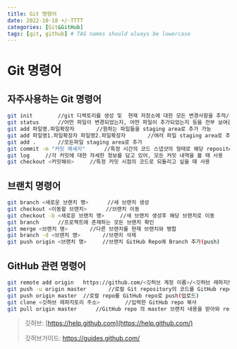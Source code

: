 ```yaml
---
title: Git 명령어
date: 2022-10-18 +/-TTTT
categories: [Git&GitHub]
tags: [git, github] # TAG names should always be lowercase
---
```


# Git 명령어

## 자주사용하는 Git 명령어

```bash
git init		//git 디렉토리를 생성 및  현재 저장소에 대한 모든 변경사항을 추적/관리하게 됨
git status		//어떤 파일이 변경되었는지, 어떤 파일이 추가되었는지 등을 전부 보여줌
git add 파일명.파일확장자		//원하는 파일들을 staging area로 추가 가능
git add 파일명1.파일확장자 파일명2.파일확장자		//여러 파일 staging area로 추가
git add .		//모든파일 staging area로 추가
git commit -m "커밋 메세지"		//특정 시간의 코드 스냅샷의 형태로 해당 repository의 커밋 기록에 남게 함
git log		//각 커밋에 대한 자세한 정보를 담고 있어, 모든 커밋 내역을 볼 때 사용
git checkout <커밋해쉬>		//특정 커밋 시점의 코드로 되돌리고 싶을 때 사용
```

## 브랜치 명령어

```bash
git branch <새로운 브랜치 명>		//새 브랜치 생성
git checkout <이동할 브랜치>		//브랜치 이동
git checkout -b <새로운 브랜치 명>		//새 브랜치 생성후 해당 브랜치로 이동
git branch		//프로젝트에 존재하는 모든 브랜치 확인
git merge <브랜치 명>		//다른 브랜치를 현재 브랜치와 병합
git branch -d <브랜치 명>		//브랜치 삭제
git push origin <브랜치 명>		//브랜치 GitHub Repo에 Branch 추가(push)
```

## GitHub 관련 명령어

```bash
git remote add origin	https://github.com/<깃허브 계정 이름>/<깃허브 레파지토리 이름>.git	//내 컴퓨터에 있는 로컬 repository와 입력한 GitHub repository를 연결
git push -u origin master		//로컬 Git repository의 코드를 GitHub repository로 업로드
git push origin master	//로컬 repo를 GitHub repo로 push(업로드)
git clone <깃허브 레파지토리 주소>		//입력한 GitHub repo 복사
git pull origin master		//GitHub repo 의 master 브랜치 내용을 받아와 remote된 최신화의 코드를 내 로컬에 반영
```

> 깃허브: [https://help.github.com](https://help.github.com/)
>
> 깃허브가이드: https://guides.github.com/
